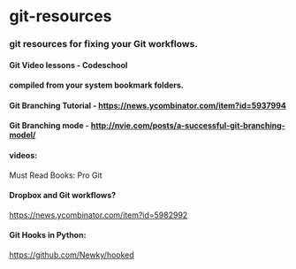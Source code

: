 git-resources
=============

### git resources for fixing your Git workflows.

#### Git Video lessons - Codeschool

#### compiled from your system bookmark folders.

#### Git Branching Tutorial - https://news.ycombinator.com/item?id=5937994

#### Git Branching mode - http://nvie.com/posts/a-successful-git-branching-model/

#### videos:

Must Read Books: Pro Git

#### Dropbox and Git workflows? 
https://news.ycombinator.com/item?id=5982992

#### Git Hooks in Python:
https://github.com/Newky/hooked

